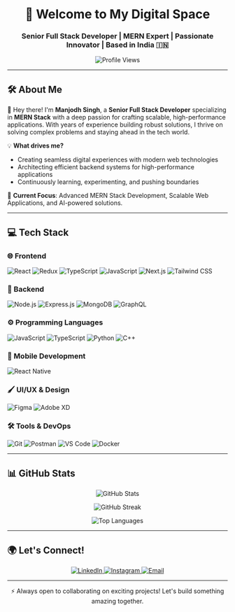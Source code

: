 <h1 align="center">🚀 Welcome to My Digital Space</h1>
<h3 align="center">Senior Full Stack Developer | MERN Expert | Passionate Innovator | Based in India 🇮🇳</h3>

<p align="center">
  <img src="https://komarev.com/ghpvc/?username=manjodhsaran&label=Profile%20Views&color=0e75b6&style=flat" alt="Profile Views"/>
</p>

---

## 🛠 About Me  

👋 Hey there! I'm **Manjodh Singh**, a **Senior Full Stack Developer** specializing in **MERN Stack** with a deep passion for crafting scalable, high-performance applications. With years of experience building robust solutions, I thrive on solving complex problems and staying ahead in the tech world.

💡 **What drives me?**  
- Creating seamless digital experiences with modern web technologies  
- Architecting efficient backend systems for high-performance applications  
- Continuously learning, experimenting, and pushing boundaries  

🚀 **Current Focus**: Advanced MERN Stack Development, Scalable Web Applications, and AI-powered solutions.

---

## 💻 Tech Stack  

### 🌐 Frontend  
![React](https://img.shields.io/badge/React.js-61DAFB?style=flat-square&logo=react&logoColor=white)
![Redux](https://img.shields.io/badge/Redux-764ABC?style=flat-square&logo=redux&logoColor=white)
![TypeScript](https://img.shields.io/badge/TypeScript-3178C6?style=flat-square&logo=typescript&logoColor=white)
![JavaScript](https://img.shields.io/badge/JavaScript-F7DF1E?style=flat-square&logo=javascript&logoColor=black)
![Next.js](https://img.shields.io/badge/Next.js-000000?style=flat-square&logo=next.js&logoColor=white)
![Tailwind CSS](https://img.shields.io/badge/TailwindCSS-06B6D4?style=flat-square&logo=tailwind-css&logoColor=white)

### 🔧 Backend  
![Node.js](https://img.shields.io/badge/Node.js-339933?style=flat-square&logo=node.js&logoColor=white)
![Express.js](https://img.shields.io/badge/Express.js-000000?style=flat-square&logo=express&logoColor=white)
![MongoDB](https://img.shields.io/badge/MongoDB-47A248?style=flat-square&logo=mongodb&logoColor=white)
![GraphQL](https://img.shields.io/badge/GraphQL-E10098?style=flat-square&logo=graphql&logoColor=white)

### ⚙️ Programming Languages  
![JavaScript](https://img.shields.io/badge/JavaScript-F7DF1E?style=flat-square&logo=javascript&logoColor=black)
![TypeScript](https://img.shields.io/badge/TypeScript-3178C6?style=flat-square&logo=typescript&logoColor=white)
![Python](https://img.shields.io/badge/Python-3776AB?style=flat-square&logo=python&logoColor=white)
![C++](https://img.shields.io/badge/C++-00599C?style=flat-square&logo=c%2B%2B&logoColor=white)

### 📱 Mobile Development  
![React Native](https://img.shields.io/badge/React_Native-20232A?style=flat-square&logo=react&logoColor=61DAFB)  

### 🖌️ UI/UX & Design  
![Figma](https://img.shields.io/badge/Figma-F24E1E?style=flat-square&logo=figma&logoColor=white)
![Adobe XD](https://img.shields.io/badge/Adobe%20XD-FF61F6?style=flat-square&logo=adobe%20xd&logoColor=white)

### 🛠 Tools & DevOps  
![Git](https://img.shields.io/badge/Git-F05032?style=flat-square&logo=git&logoColor=white)
![Postman](https://img.shields.io/badge/Postman-FF6C37?style=flat-square&logo=postman&logoColor=white)
![VS Code](https://img.shields.io/badge/VS_Code-007ACC?style=flat-square&logo=visual-studio-code&logoColor=white)
![Docker](https://img.shields.io/badge/Docker-2496ED?style=flat-square&logo=docker&logoColor=white)

---

## 📊 GitHub Stats  

<p align="center">
  <img src="https://github-readme-stats.vercel.app/api?username=manjodhsaran&show_icons=true&theme=radical&count_private=true" alt="GitHub Stats" />
</p>

<p align="center">
  <img src="https://github-readme-streak-stats.herokuapp.com/?user=manjodhsaran&theme=radical" alt="GitHub Streak" />
</p>

<p align="center">
  <img src="https://github-readme-stats.vercel.app/api/top-langs?username=manjodhsaran&layout=compact&theme=radical" alt="Top Languages" />
</p>

---

## 🌍 Let's Connect!  

<p align="center">
<a href="https://linkedin.com/in/manjodh-singh-saran-48a29a169" target="_blank">
  <img src="https://img.shields.io/badge/LinkedIn-0A66C2?style=for-the-badge&logo=linkedin&logoColor=white" alt="LinkedIn"/>
</a>
<a href="https://instagram.com/manjodhsaran" target="_blank">
  <img src="https://img.shields.io/badge/Instagram-E4405F?style=for-the-badge&logo=instagram&logoColor=white" alt="Instagram"/>
</a>
<a href="mailto:manjodhsaran1@gmail.com">
  <img src="https://img.shields.io/badge/Email-D14836?style=for-the-badge&logo=gmail&logoColor=white" alt="Email"/>
</a>
</p>

---

<p align="center">⚡ Always open to collaborating on exciting projects! Let's build something amazing together.</p>
